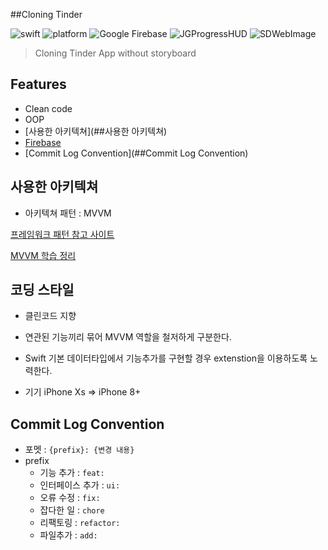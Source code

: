 ##Cloning Tinder

![swift](<https://img.shields.io/badge/Swift-5.0-orange.svg>) ![platform](<https://img.shields.io/badge/platform-iOS-9cf.svg>) ![Google Firebase](<https://img.shields.io/badge/firebase-v5.1.0-yellow.svg>) ![JGProgressHUD](<https://img.shields.io/badge/JGProgressHUD-v2.0.3-lightgray.svg>) ![SDWebImage](<https://img.shields.io/badge/SDWebImage-v4.4.2-green.svg>)

> Cloning Tinder App without storyboard



## Features

- Clean code
- OOP
- [사용한 아키텍쳐](##사용한 아키텍쳐)
- [Firebase](##Firebase)
- [Commit Log Convention](##Commit Log Convention)



## 사용한 아키텍쳐

- 아키텍쳐 패턴 : MVVM

[프레임워크 패턴 참고 사이트](https://magi82.github.io/android-mvc-mvp-mvvm/)

[MVVM 학습 정리](https://medium.com/@junhyi.park/mvvm-%ED%95%99%EC%8A%B5-%EC%A0%95%EB%A6%AC-bb7576e23c65)



## 코딩 스타일

- 클린코드 지향

- 연관된 기능끼리 묶어 MVVM 역할을 철저하게 구분한다.
- Swift 기본 데이터타입에서 기능추가를 구현할 경우 extenstion을 이용하도록 노력한다.
- 기기 iPhone Xs => iPhone 8+



## Commit Log Convention

- 포멧 : `{prefix}: {변경 내용}`
- prefix
  - 기능 추가 : `feat:`
  - 인터페이스 추가 : `ui:`
  - 오류 수정 : `fix:`
  - 잡다한 일 : `chore`
  - 리팩토링 : `refactor:`
  - 파일추가 : `add:`

